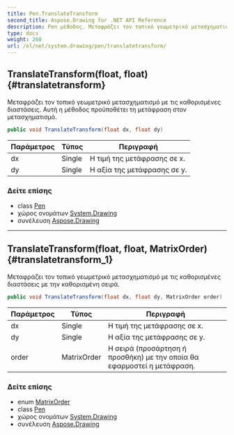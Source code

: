```yaml
---
title: Pen.TranslateTransform
second_title: Aspose.Drawing for .NET API Reference
description: Pen μέθοδος. Μεταφράζει τον τοπικό γεωμετρικό μετασχηματισμό με τις καθορισμένες διαστάσεις. Αυτή η μέθοδος προϋποθέτει τη μετάφραση στον μετασχηματισμό.
type: docs
weight: 260
url: /el/net/system.drawing/pen/translatetransform/
---
```

## TranslateTransform(float, float) {#translatetransform}

Μεταφράζει τον τοπικό γεωμετρικό μετασχηματισμό με τις καθορισμένες διαστάσεις. Αυτή η μέθοδος προϋποθέτει τη μετάφραση στον μετασχηματισμό.

```csharp
public void TranslateTransform(float dx, float dy)
```

| Παράμετρος | Τύπος | Περιγραφή |
| --- | --- | --- |
| dx | Single | Η τιμή της μετάφρασης σε x. |
| dy | Single | Η αξία της μετάφρασης σε y. |

### Δείτε επίσης

* class [Pen](../)
* χώρος ονομάτων [System.Drawing](../../pen/)
* συνέλευση [Aspose.Drawing](../../../)

---

## TranslateTransform(float, float, MatrixOrder) {#translatetransform_1}

Μεταφράζει τον τοπικό γεωμετρικό μετασχηματισμό με τις καθορισμένες διαστάσεις με την καθορισμένη σειρά.

```csharp
public void TranslateTransform(float dx, float dy, MatrixOrder order)
```

| Παράμετρος | Τύπος | Περιγραφή |
| --- | --- | --- |
| dx | Single | Η τιμή της μετάφρασης σε x. |
| dy | Single | Η αξία της μετάφρασης σε y. |
| order | MatrixOrder | Η σειρά (προσάρτηση ή προσθήκη) με την οποία θα εφαρμοστεί η μετάφραση. |

### Δείτε επίσης

* enum [MatrixOrder](../../../system.drawing.drawing2d/matrixorder/)
* class [Pen](../)
* χώρος ονομάτων [System.Drawing](../../pen/)
* συνέλευση [Aspose.Drawing](../../../)


